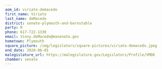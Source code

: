 ```yaml
---
aom_id: viriato-demacedo
first_name: Viriato
last_name: deMacedo
district: senate-plymouth-and-barnstable
party: R
phone: 617-722-1330
email: Vinny.deMacedo@masenate.gov
hometown: Plymouth
square_picture: /img/legislators/square-pictures/viriato-demacedo.jpeg
end_date: 2020-06-01
malegislature_url: https://malegislature.gov/Legislators/Profile/VMD0
chamber: senate
---
```

